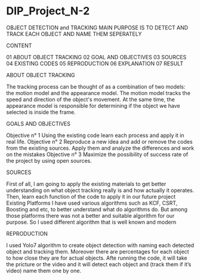 # DIP_Project_N-2
OBJECT DETECTION and TRACKING
MAIN PURPOSE IS TO DETECT AND TRACK EACH OBJECT AND NAME THEM SEPERATELY

CONTENT

01 ABOUT OBJECT TRACKING
02 GOAL AND OBJECTIVES
03 SOURCES
04 EXISTING CODES
05 REPRODUCTION
06 EXPLANATION
07 RESULT

ABOUT OBJECT TRACKING

The tracking process can be thought of as a combination of two models: the motion model and the appearance model. 
The motion model tracks the speed and direction of the object's movement.
At the same time, the appearance model is responsible for determining if the object we have selected is inside the frame.

GOALS AND OBJECTIVES

Objective n° 1
Using the existing code learn each process and apply it in real life.
Objective n° 2
Reproduce a new idea and add or remove the codes from the existing sources.
Apply them and analyze the differences and work on the mistakes
Objective n° 3
Maximize the possibility of success rate of the project by using open sources.

SOURCES

First of all, I am going to apply the existing materials to get better understanding on what
object tracking really is and how actually it operates.
Then, learn each function of the code to apply it in our future project
Existing Platforms I have used various algorithms such as KCF, CSRT, Boosting and etc, to better understand what do
algorithms do.
But among those platforms there was not a better and suitable algorithm for our purpose. So I used
different algorithm that is well known and modern

REPRODUCTION

I used Yolo7 algorithm to create object detection with naming each detected object and tracking them.
Moreover there are percentages for each object to how close they are for actual objects.
Afte running the code, it will take the pricture or the video and it will detect each object and (track them if it’s video)
name them one by one.
